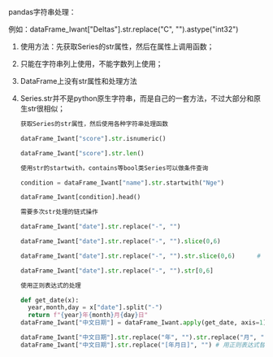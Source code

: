 pandas字符串处理：

例如：dataFrame_Iwant["Deltas"].str.replace("C", "").astype("int32")

1. 使用方法：先获取Series的str属性，然后在属性上调用函数；

2. 只能在字符串列上使用，不能字数列上使用；

3. DataFrame上没有str属性和处理方法

4. Series.str并不是python原生字符串，而是自己的一套方法，不过大部分和原生str很相似；

   ```python
   获取Series的str属性，然后使用各种字符串处理函数
   
   dataFrame_Iwant["score"].str.isnumeric()
   
   dataFrame_Iwant["score"].str.len()
   
   使用str的startwith，contains等bool类Series可以做条件查询
   
   condition = dataFrame_Iwant["name"].str.startwith("Nge")
   
   dataFrame_Iwant[condition].head()
   
   需要多次str处理的链式操作
   
   dataFrame_Iwant["date"].str.replace("-", "")
   
   dataFrame_Iwant["date"].str.replace("-", "").slice(0,6)				# 不可以直接调用，str是Series上的方法
   
   dataFrame_Iwant["date"].str.replace("-", "").str.slice(0,6)		# 每次调用函数，都返回一个新的Series
   
   dataFrame_Iwant["date"].str.replace("-", "").str[0,6] 
   
   使用正则表达式的处理
   
   def get_date(x):
     year,month,day = x["date"].split("-")
     return f"{year}年{month}月{day}日"
   dataFrame_Iwant["中文日期"] = dataFrame_Iwant.apply(get_date, axis=1)							# 添加中文日期
   
   dataFrame_Iwant["中文日期"].str.replace("年", "").str.replace("月", "").str.replace("日", "")   # 删除中文
   dataFrame_Iwant["中文日期"].str.replace("[年月日]", "")	# 用正则表达式替换，Series.str默认开启了正则表达式模式
   ```

   

   

   

   